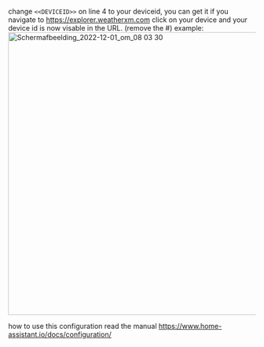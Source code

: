 change ```<<DEVICEID>>``` on line 4 to your deviceid, you can get it if you navigate to https://explorer.weatherxm.com click on your device and your device id is now visable in the URL. (remove the #)
example:
<img width="575" alt="Schermafbeelding_2022-12-01_om_08 03 30" src="https://user-images.githubusercontent.com/678514/205918480-bab2fae7-968a-4b85-8fa3-7e59e0e7878d.png">

how to use this configuration read the manual https://www.home-assistant.io/docs/configuration/

